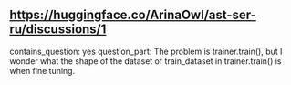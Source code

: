## https://huggingface.co/ArinaOwl/ast-ser-ru/discussions/1

contains_question: yes
question_part: The problem is trainer.train(), but I wonder what the shape of the dataset of train_dataset in trainer.train() is when fine tuning.